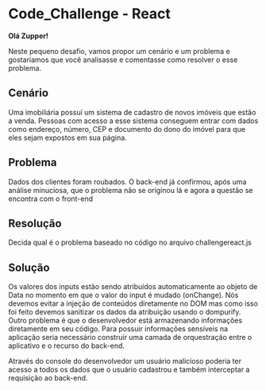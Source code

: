 # Code_Challenge - React

**Olá Zupper!**

Neste pequeno desafio, vamos propor um cenário e um problema e gostaríamos que você analisasse e comentasse como resolver o esse problema.

## Cenário
Uma imobiliária possuí um sistema de cadastro de novos imóveis que estão a venda.
Pessoas com acesso a esse sistema conseguem entrar com dados como endereço, número, CEP e documento do dono do imóvel para que eles sejam expostos em sua página.

## Problema
Dados dos clientes foram roubados. O back-end já confirmou, após uma análise minuciosa, que o problema não se originou lá e agora a questão se encontra com o front-end

## Resolução
Decida qual é o problema baseado no código no arquivo challengereact.js

## Solução

Os valores dos inputs estão sendo atribuídos automaticamente ao objeto de Data no momento em que o valor do input é mudado (onChange). Nós devemos evitar a injeção de conteúdos diretamente no DOM mas como isso foi feito devemos sanitizar os dados da atribuição usando o dompurify. Outro problema é que o desenvolvedor está armazenando informações diretamente em seu código. Para possuir informações sensíveis na aplicação seria necessário construir uma camada de orquestração entre o aplicativo e o recurso do back-end. 

Através do console do desenvolvedor um usuário malicioso poderia ter acesso a todos os dados que o usuário cadastrou e também interceptar a requisição ao back-end.
